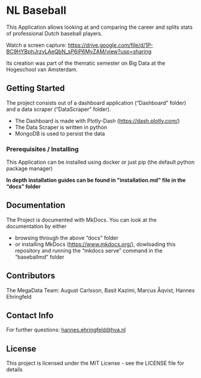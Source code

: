 # NL Baseball

This Application allows looking at and comparing the career and splits stats of professional Dutch baseball players.

Watch a screen capture: https://drive.google.com/file/d/1P-BC9HYBphJrzvLAeQbN_sP6iP6MyZAM/view?usp=sharing

Its creation was part of the thematic semester on Big Data at the Hogeschool van Amsterdam. 

## Getting Started

The project consists out of a dashboard application (“Dashboard” folder) and a data scraper (“DataScraper” folder). 
-	The Dashboard is made with Plotly-Dash (https://dash.plotly.com/)
-	The Data Scraper is written in python 
-	MongoDB is used to persist the data

### Prerequisites / Installing

This Application can be installed using docker or just pip (the default python package manager)

**In depth installation guides can be found in "installation.md" file in the “docs” folder**

## Documentation

The Project is documented with MkDocs. You can look at the documentation by either
-	browsing through the above “docs” folder 
-	or installing MkDocs (https://www.mkdocs.org/), dowloading this repository and running the “mkdocs serve” command in the “baseballmd” folder

## Contributors

The MegaData Team: August Carlsson, Basit Kazimi, Marcus Åqvist, Hannes Ehringfeld

## Contact Info
For further questions: hannes.ehringfeld@hva.nl


## License

This project is licensed under the MIT License - see the LICENSE file for details
